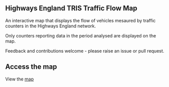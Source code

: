 ## Highways England TRIS Traffic Flow Map

An interactive map that displays the flow of vehicles mesaured by traffic counters in the Highways England network.

Only counters reporting data in the period analysed are displayed on the map.

Feedback and contributions welcome - please raise an issue or pull request.

## Access the map

View the [map](https://davidmorera.github.io/Highways-England-TRIS-Traffic-Flow-Map/index.html)